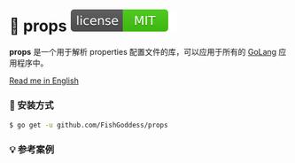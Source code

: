 # 📜 props    [![License](./_icon/license.svg)](https://opensource.org/licenses/MIT)

**props** 是一个用于解析 properties 配置文件的库，可以应用于所有的 [GoLang](https://golang.org) 应用程序中。

[Read me in English](./README.en.md)

### 🚀 安装方式

```bash
$ go get -u github.com/FishGoddess/props
```

### 💡 参考案例

```go

```
